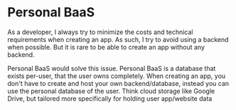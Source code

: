 # Personal BaaS

As a developer, I always try to minimize the costs and technical requirements when creating an app. As such, I try to avoid using a backend when possible. But it is rare to be able to create an app without any backend.

Personal BaaS would solve this issue. Personal BaaS is a database that exists per-user, that the user owns completely. When creating an app, you don't have to create  and host your own backend/database, instead you can use the personal database of the user. Think cloud storage like Google Drive, but tailored more specifically for holding user app/website data